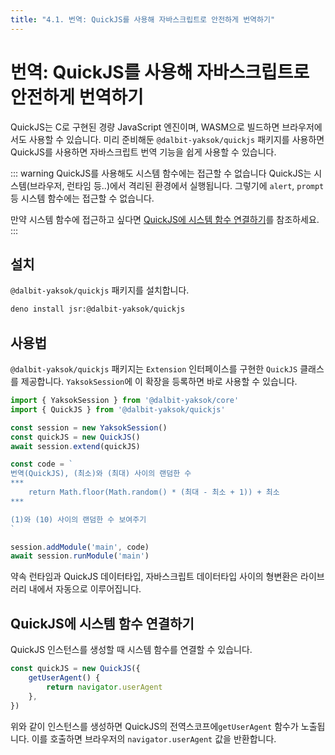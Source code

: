 ```yaml
---
title: "4.1. 번역: QuickJS를 사용해 자바스크립트로 안전하게 번역하기"
---
```


# 번역: QuickJS를 사용해 자바스크립트로 안전하게 번역하기

QuickJS는 C로 구현된 경량 JavaScript 엔진이며, WASM으로 빌드하면 브라우저에서도 사용할 수 있습니다. 미리 준비해둔 `@dalbit-yaksok/quickjs` 패키지를 사용하면 QuickJS를 사용하면 자바스크립트 번역 기능을 쉽게 사용할 수 있습니다.

::: warning QuickJS를 사용해도 시스템 함수에는 접근할 수 없습니다
QuickJS는 시스템(브라우저, 런타임 등..)에서 격리된 환경에서 실행됩니다. 그렇기에 `alert`, `prompt` 등 시스템 함수에는 접근할 수 없습니다.

만약 시스템 함수에 접근하고 싶다면 [QuickJS에 시스템 함수 연결하기](#quickjs에-시스템-함수-연결하기)를 참조하세요.
:::

## 설치

`@dalbit-yaksok/quickjs` 패키지를 설치합니다.

```bash
deno install jsr:@dalbit-yaksok/quickjs
```

## 사용법

`@dalbit-yaksok/quickjs` 패키지는 `Extension` 인터페이스를 구현한 `QuickJS` 클래스를 제공합니다. `YaksokSession`에 이 확장을 등록하면 바로 사용할 수 있습니다.

```typescript
import { YaksokSession } from '@dalbit-yaksok/core'
import { QuickJS } from '@dalbit-yaksok/quickjs'

const session = new YaksokSession()
const quickJS = new QuickJS()
await session.extend(quickJS)

const code = `
번역(QuickJS), (최소)와 (최대) 사이의 랜덤한 수
***
    return Math.floor(Math.random() * (최대 - 최소 + 1)) + 최소
***

(1)와 (10) 사이의 랜덤한 수 보여주기
`

session.addModule('main', code)
await session.runModule('main')
```

약속 런타임과 QuickJS 데이터타입, 자바스크립트 데이터타입 사이의 형변환은 라이브러리 내에서 자동으로 이루어집니다.

## QuickJS에 시스템 함수 연결하기

QuickJS 인스턴스를 생성할 때 시스템 함수를 연결할 수 있습니다.

```typescript
const quickJS = new QuickJS({
    getUserAgent() {
        return navigator.userAgent
    },
})
```

위와 같이 인스턴스를 생성하면 QuickJS의 전역스코프에`getUserAgent` 함수가 노출됩니다. 이를 호출하면 브라우저의 `navigator.userAgent` 값을 반환합니다.
